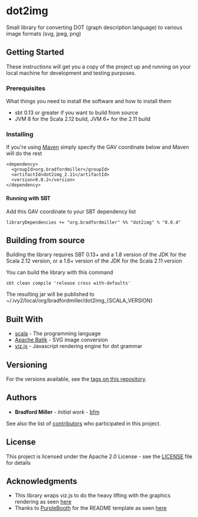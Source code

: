 # dot2img

Small library for converting DOT (graph description language) to various image formats (svg, jpeg, png)

## Getting Started

These instructions will get you a copy of the project up and running on your local machine for development and testing purposes.

### Prerequisites

What things you need to install the software and how to install them

* sbt 0.13 or greater if you want to build from source
* JVM 8 for the Scala 2.12 build, JVM 6+ for the 2.11 build

### Installing

If you're using [Maven](maven.apache.org) simply specify the GAV coordinate below and Maven will do the rest

```
<dependency>
  <groupId>org.bradfordmiller</groupId>
  <artifactId>dot2img_2.11</artifactId>
  <version>0.0.2</version>
</dependency>
```

#### Running with SBT

Add this GAV coordinate to your SBT dependency list

```
libraryDependencies += "org.bradfordmiller" %% "dot2img" % "0.0.4"
```

## Building from source

Building the library requires SBT 0.13+ and a 1.8 version of the JDK for the Scala 2.12 version, or a 1.6+ version of
the JDK for the Scala 2.11 version

You can build the library with this command
```
sbt clean compile 'release cross with-defaults'
```

The resulting jar will be published to ~/.ivy2/local/org/bradfordmiller/dot2img_{SCALA_VERSION}

## Built With

* [scala](https://www.scala-lang.org/) - The programming language
* [Apache Batik](https://xmlgraphics.apache.org/batik/) - SVG image conversion
* [viz.js](http://www.webgraphviz.com/viz.js) - Javascript rendering engine for dot grammar

## Versioning

For the versions available, see the [tags on this repository](https://github.com/bmiller1009/dot2img/tags). 

## Authors

* **Bradford Miller** - *Initial work* - [bfm](https://github.com/bmiller1009)

See also the list of [contributors](https://github.com/bmiller1009/dot2img/contributors) who participated in this project.

## License

This project is licensed under the Apache 2.0 License - see the [LICENSE](LICENSE) file for details

## Acknowledgments

* This library wraps viz.js to do the heavy lifting with the graphics rendering as seen [here](http://www.webgraphviz.com/viz.js)
* Thanks to [PurpleBooth](https://gist.github.com/PurpleBooth) for the README template as seen [here](https://gist.github.com/PurpleBooth/109311bb0361f32d87a2)